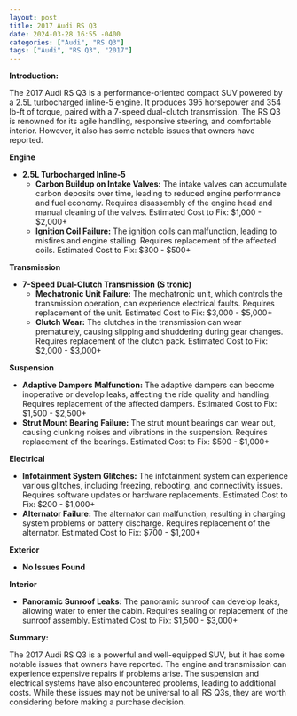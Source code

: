 ```yaml
---
layout: post
title: 2017 Audi RS Q3
date: 2024-03-28 16:55 -0400
categories: ["Audi", "RS Q3"]
tags: ["Audi", "RS Q3", "2017"]
---
```

**Introduction:**

The 2017 Audi RS Q3 is a performance-oriented compact SUV powered by a 2.5L turbocharged inline-5 engine. It produces 395 horsepower and 354 lb-ft of torque, paired with a 7-speed dual-clutch transmission. The RS Q3 is renowned for its agile handling, responsive steering, and comfortable interior. However, it also has some notable issues that owners have reported.

**Engine**

* **2.5L Turbocharged Inline-5**
    * **Carbon Buildup on Intake Valves:** The intake valves can accumulate carbon deposits over time, leading to reduced engine performance and fuel economy. Requires disassembly of the engine head and manual cleaning of the valves. Estimated Cost to Fix: $1,000 - $2,000+
    * **Ignition Coil Failure:** The ignition coils can malfunction, leading to misfires and engine stalling. Requires replacement of the affected coils. Estimated Cost to Fix: $300 - $500+

**Transmission**

* **7-Speed Dual-Clutch Transmission (S tronic)**
    * **Mechatronic Unit Failure:** The mechatronic unit, which controls the transmission operation, can experience electrical faults. Requires replacement of the unit. Estimated Cost to Fix: $3,000 - $5,000+
    * **Clutch Wear:** The clutches in the transmission can wear prematurely, causing slipping and shuddering during gear changes. Requires replacement of the clutch pack. Estimated Cost to Fix: $2,000 - $3,000+

**Suspension**

* **Adaptive Dampers Malfunction:** The adaptive dampers can become inoperative or develop leaks, affecting the ride quality and handling. Requires replacement of the affected dampers. Estimated Cost to Fix: $1,500 - $2,500+
* **Strut Mount Bearing Failure:** The strut mount bearings can wear out, causing clunking noises and vibrations in the suspension. Requires replacement of the bearings. Estimated Cost to Fix: $500 - $1,000+

**Electrical**

* **Infotainment System Glitches:** The infotainment system can experience various glitches, including freezing, rebooting, and connectivity issues. Requires software updates or hardware replacements. Estimated Cost to Fix: $200 - $1,000+
* **Alternator Failure:** The alternator can malfunction, resulting in charging system problems or battery discharge. Requires replacement of the alternator. Estimated Cost to Fix: $700 - $1,200+

**Exterior**

* **No Issues Found**

**Interior**

* **Panoramic Sunroof Leaks:** The panoramic sunroof can develop leaks, allowing water to enter the cabin. Requires sealing or replacement of the sunroof assembly. Estimated Cost to Fix: $1,500 - $3,000+

**Summary:**

The 2017 Audi RS Q3 is a powerful and well-equipped SUV, but it has some notable issues that owners have reported. The engine and transmission can experience expensive repairs if problems arise. The suspension and electrical systems have also encountered problems, leading to additional costs. While these issues may not be universal to all RS Q3s, they are worth considering before making a purchase decision.
